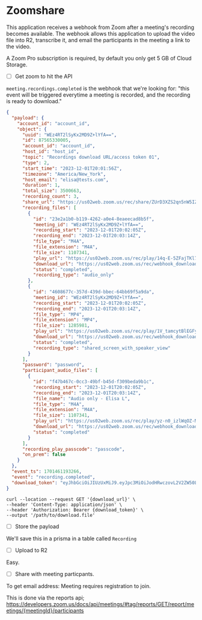 # Zoomshare

This application receives a webhook from Zoom after a meeting's recording becomes available. The webhook allows this application to upload the video file into R2, transcribe it, and email the participants in the meeting a link to the video.

A Zoom Pro subscription is required, by default you only get 5 GB of Cloud Storage.


- [ ] Get zoom to hit the API

`meeting.recordings.completed` is the webhook that we're looking for: "this event will be triggered everytime a meeting is recorded, and the recording is ready to download."

```json
{
  "payload": {
    "account_id": "account_id",
    "object": {
      "uuid": "WEz4RT2lSyKx2MD9Z+lYfA==",
      "id": 87565330005,
      "account_id": "account_id",
      "host_id": "host_id",
      "topic": "Recordings download URL/access token 01",
      "type": 2,
      "start_time": "2023-12-01T20:01:56Z",
      "timezone": "America/New_York",
      "host_email": "elisa@tests.com",
      "duration": 1,
      "total_size": 3500663,
      "recording_count": 3,
      "share_url": "https://us02web.zoom.us/rec/share/ZUrD3XZS2qn5nW5IZLynVU",
      "recording_files": [
        {
          "id": "23e2a1b0-b119-4262-a0e4-8eaeecad8b5f",
          "meeting_id": "WEz4RT2lSyKx2MD9Z+lYfA==",
          "recording_start": "2023-12-01T20:02:05Z",
          "recording_end": "2023-12-01T20:03:14Z",
          "file_type": "M4A",
          "file_extension": "M4A",
          "file_size": 1107341,
          "play_url": "https://us02web.zoom.us/rec/play/14q-E-5ZFajTKl7vOJtEeWYUjjogV",
          "download_url": "https://us02web.zoom.us/rec/webhook_download/14q-E-JtEehWe",
          "status": "completed",
          "recording_type": "audio_only"
        },
        {
          "id": "4608677c-357d-439d-bbec-64bb69f5a9da",
          "meeting_id": "WEz4RT2lSyKx2MD9Z+lYfA==",
          "recording_start": "2023-12-01T20:02:05Z",
          "recording_end": "2023-12-01T20:03:14Z",
          "file_type": "MP4",
          "file_extension": "MP4",
          "file_size": 1285981,
          "play_url": "https://us02web.zoom.us/rec/play/1V_tamcytBlEGFy49aEe-YbJDejjF9",
          "download_url": "https://us02web.zoom.us/rec/webhook_download/1V_tamcytBlE9U",
          "status": "completed",
          "recording_type": "shared_screen_with_speaker_view"
        }
      ],
      "password": "password",
      "participant_audio_files": [
        {
          "id": "f47b467c-0cc3-49bf-b45d-f309beda9b1c",
          "recording_start": "2023-12-01T20:02:05Z",
          "recording_end": "2023-12-01T20:03:14Z",
          "file_name": "Audio only - Elisa L",
          "file_type": "M4A",
          "file_extension": "M4A",
          "file_size": 1107341,
          "play_url": "https://us02web.zoom.us/rec/play/yz-n0_izlWqOZ-MQu_5eWHG5-WOz7CF",
          "download_url": "https://us02web.zoom.us/rec/webhook_download/yz-n0_izlWqO97Q",
          "status": "completed"
        }
      ],
      "recording_play_passcode": "passcode",
      "on_prem": false
    }
  },
  "event_ts": 1701461193266,
  "event": "recording.completed",
  "download_token": "eyJhbGciOiJIUzUxMiJ9.eyJpc3MiOiJodHRwczovL2V2ZW50Lnpvb20udXMiLCJhY2NvdW50SWQiOiJsS2hrVklqTlN1eWxoQ1JIczduWnp3IiwiYXVkIjoiaHR0cHM6Ly9vYXV0aC56b29tLnVzIiwibWlkIjoiV0V6NFJUMmxTeUt4Mk1EOVorbFlmQT09IiwiZXhwIjoxNzAxNTQ3NjA4LCJ1c2VySWQiOiI2R3RkaGVaUVNxLWwySmxGVzZ2TEZ3In0.1MTJIH2WB0r1BjyzMd95hg1cnLvG-vGBjqxq1DlY976xIkcqs1P0wvOy9lEaENuHjcePfMvjsepH5mTUkqnDBw"
}
```

```
curl --location --request GET '{download_url}' \
--header 'Content-Type: application/json' \
--header 'Authorization: Bearer {download_token}' \
--output '/path/to/download.file'
```

- [ ] Store the payload

We'll save this in a prisma in a table called `Recording`

- [ ] Upload to R2

Easy.

- [ ] Share with meeting particpants.

To get email address: Meeting requires registration to join.

This is done via the reports api;
https://developers.zoom.us/docs/api/meetings/#tag/reports/GET/report/meetings/{meetingId}/participants
